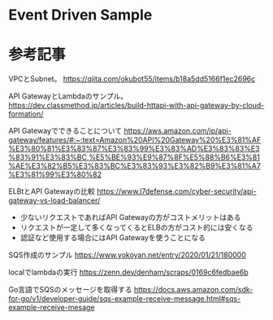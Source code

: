 # Event Driven Sample

# 参考記事
VPCとSubnet。
https://qiita.com/okubot55/items/b18a5dd5166f1ec2696c

API GatewayとLambdaのサンプル。
https://dev.classmethod.jp/articles/build-httapi-with-api-gateway-by-cloud-formation/

API Gatewayでできることについて
https://aws.amazon.com/jp/api-gateway/features/#:~:text=Amazon%20API%20Gateway%20%E3%81%AF%E3%80%81%E3%83%87%E3%83%99%E3%83%AD%E3%83%83%E3%83%91%E3%83%BC,%E5%BE%93%E9%87%8F%E5%88%B6%E3%81%AE%E3%82%B5%E3%83%BC%E3%83%93%E3%82%B9%E3%81%A7%E3%81%99%E3%80%82


ELBtとAPI Gatewayの比較
https://www.l7defense.com/cyber-security/api-gateway-vs-load-balancer/
- 少ないリクエストであればAPI Gatewayの方がコストメリットはある
- リクエストが一定して多くなってくるとELBの方がコスト的には安くなる
- 認証など使用する場合にはAPI Gatewayを使うことになる

SQS作成のサンプル
https://www.yokoyan.net/entry/2020/01/21/180000

localでlambdaの実行
https://zenn.dev/denham/scraps/0169c6fedbae6b

Go言語でSQSのメッセージを取得する
https://docs.aws.amazon.com/sdk-for-go/v1/developer-guide/sqs-example-receive-message.html#sqs-example-receive-mesage